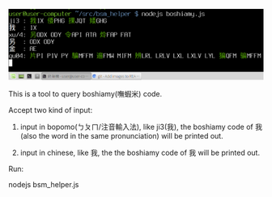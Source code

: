 ![](https://raw.githubusercontent.com/tienfuc/bsm_helper/master/demo.png)

This is a tool to query boshiamy(嘸蝦米) code.

Accept two kind of input:

  1. input in bopomo(ㄅㄆㄇ/注音輸入法), like ji3(我), the boshiamy code of 我(also the word in the same pronunciation) will be printed out.

  1. input in chinese, like 我, the the boshiamy code of 我 will be printed out.


Run:

  nodejs bsm_helper.js
